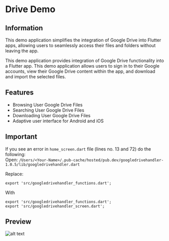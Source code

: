 # Drive Demo

## Information
This demo application simplifies the integration of Google Drive into Flutter apps, allowing users to seamlessly access their files and folders without leaving the app.

This demo application provides integration of Google Drive functionality into a Flutter app. This demo application allows users to sign in to their Google accounts, view their Google Drive content within the app, and download and import the selected files.

## Features
- Browsing User Google Drive Files
- Searching User Google Drive Files
- Downloading User Google Drive Files
- Adaptive user interface for Android and iOS

## Important
If you see an error in ```home_screen.dart``` file (lines no. 13 and 72) do the following:\
Open: ```/Users/<Your-Name>/.pub-cache/hosted/pub.dev/googledrivehandler-1.0.5/lib/googledrivehandler.dart```

Replace:
```
export 'src/googledrivehandler_functions.dart';
```

With
```
export 'src/googledrivehandler_functions.dart';
export 'src/googledrivehandler_screen.dart';
```

## Preview
![alt text](https://i.postimg.cc/90cxRxcT/imgonline-com-ua-twotoone-o5-JQFe-Fe-Doftrd-I.png "img")
